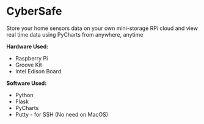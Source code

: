 # CyberSafe
Store your home sensors data on your own mini-storage RPi cloud and view real time data using PyCharts from anywhere, anytime

<b>Hardware Used:</b>
<ul>
  <li>Raspberry Pi</li>
  <li>Groove Kit</li>
  <li>Intel Edison Board</li>
</ul>

<b>Software Used:</b>
<ul>
  <li>Python</li>
  <li>Flask</li>
  <li>PyCharts</li>
  <li>Putty - for SSH (No need on MacOS)</li>
</ul>

